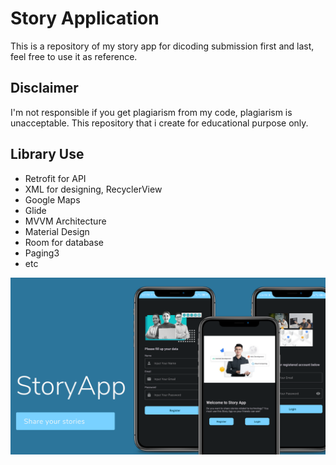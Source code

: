 # Story Application
This is a repository of my story app for dicoding submission first and last, feel free to use it as reference. 

## Disclaimer
I'm not responsible if you get plagiarism from my code, plagiarism is unacceptable. This repository that i create for educational purpose only.

## Library Use
- Retrofit for API
- XML for designing, RecyclerView
- Google Maps
- Glide
- MVVM Architecture
- Material Design
- Room for database
- Paging3
- etc
<img src="https://raw.githubusercontent.com/arifamsar/StoryApp/submission2/presentationstoryapp.png">
